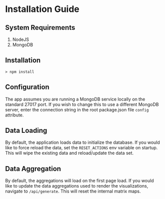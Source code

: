 # Installation Guide

## System Requirements

1. NodeJS
2. MongoDB

## Installation

```
> npm install
```

## Configuration

The app assumes you are running a MongoDB service locally on the standard 27017 port.  If you wish to change this to use a different MongoDB server, enter the connection string in the root package.json file `config` attribute.

## Data Loading

By default, the application loads data to initialize the database.  If you would like to force reload the data, set the `RESET_ACTIONS` env variable on startup. This will wipe the existing data and reload/update the data set.

## Data Aggregation

By default, the aggregations will load on the first page load.  If you would like to update the data aggregations used to render the visualizations, navigate to `/api/generate`. This will reset the internal matrix maps.